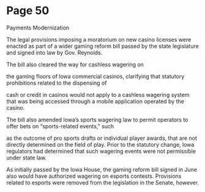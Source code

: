 # Page 50

Payments Modernization

The legal provisions imposing a moratorium on new casino
licenses were enacted as part of a wider gaming reform bill
passed by the state legislature and signed into law by Gov.
Reynolds.

The bill also cleared the way for cashless wagering on

the gaming floors of lowa commercial casinos, clarifying
that statutory prohibitions related to the dispensing of

cash or credit in casinos would not apply to a cashless
wagering system that was being accessed through a mobile
application operated by the casino.

The bill also amended lowa’s sports wagering law to permit
operators to offer bets on “sports-related events,” such

as the outcome of pro sports drafts or individual player
awards, that are not directly determined on the field of
play. Prior to the statutory change, lowa regulators had
determined that such wagering events were not permissible
under state law.

As initially passed by the lowa House, the gaming reform
bill signed in June also would have authorized wagering
on esports contests. Provisions related to esports were
removed from the legislation in the Senate, however.

